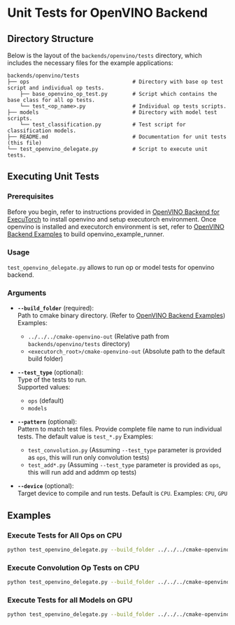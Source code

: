 # Unit Tests for OpenVINO Backend

## Directory Structure

Below is the layout of the `backends/openvino/tests` directory, which includes the necessary files for the example applications:

```
backends/openvino/tests
├── ops                                 # Directory with base op test script and individual op tests.
    ├── base_openvino_op_test.py        # Script which contains the base class for all op tests.
    └── test_<op_name>.py               # Individual op tests scripts.
├── models                              # Directory with model test scripts.
    └── test_classification.py          # Test script for classification models.
├── README.md                           # Documentation for unit tests (this file)
└── test_openvino_delegate.py           # Script to execute unit tests.
```

## Executing Unit Tests

### Prerequisites

Before you begin, refer to instructions provided in [OpenVINO Backend for ExecuTorch](../README.md) to install openvino and setup executorch environment.
Once openvino is installed and executorch environment is set, refer to [OpenVINO Backend Examples](../../../examples/openvino/README.md) to build openvino_example_runner.

### Usage

`test_openvino_delegate.py` allows to run op or model tests for openvino backend.

### **Arguments**
- **`--build_folder`** (required):  
  Path to cmake binary directory. (Refer to [OpenVINO Backend Examples](../../../examples/openvino/README.md))   
  Examples:
  - `../../../cmake-openvino-out` (Relative path from `backends/openvino/tests` directory)
  - `<executorch_root>/cmake-openvino-out` (Absolute path to the default build folder)

- **`--test_type`** (optional):  
  Type of the tests to run.  
  Supported values:
  - `ops` (default)
  - `models`

- **`--pattern`** (optional):  
  Pattern to match test files. Provide complete file name to run individual tests. The default value is `test_*.py`
  Examples:
  - `test_convolution.py` (Assuming `--test_type` parameter is provided as `ops`, this will run only convolution tests)
  - `test_add*.py` (Assuming `--test_type` parameter is provided as `ops`, this will run add and addmm op tests)

- **`--device`** (optional):  
  Target device to compile and run tests. Default is `CPU`.
  Examples: `CPU`, `GPU`


## **Examples**

### Execute Tests for All Ops on CPU
```bash
python test_openvino_delegate.py --build_folder ../../../cmake-openvino-out --device CPU --test_type ops
```

### Execute Convolution Op Tests on CPU
```bash
python test_openvino_delegate.py --build_folder ../../../cmake-openvino-out --device CPU --test_type ops --pattern test_convolution.py
```

### Execute Tests for all Models on GPU
```bash
python test_openvino_delegate.py --build_folder ../../../cmake-openvino-out --device GPU --test_type models

